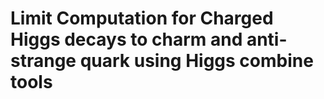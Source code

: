 # Limit Computation for Charged Higgs decays to charm and anti-strange quark using Higgs combine tools
